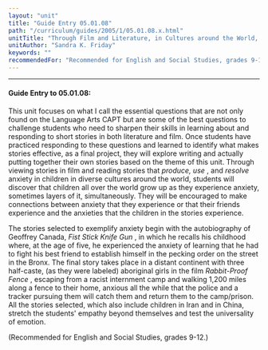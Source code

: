 ```yaml
---
layout: "unit"
title: "Guide Entry 05.01.08"
path: "/curriculum/guides/2005/1/05.01.08.x.html"
unitTitle: "Through Film and Literature, in Cultures around the World, Children Grow up on Anxiety"
unitAuthor: "Sandra K. Friday"
keywords: ""
recommendedFor: "Recommended for English and Social Studies, grades 9-12."
---
```

<body>
<hr/>
 <h4>
  Guide Entry to 05.01.08:
 </h4>
 <p>
  This unit focuses on what I call the essential questions that are not only found on the Language Arts CAPT but are some of the best questions to challenge students who need to sharpen their skills in learning about and responding to short stories in both literature and film. Once students have practiced responding to these questions and learned to identify what makes stories effective, as a final project, they will explore writing and actually putting together their own stories based on the theme of this unit. Through viewing stories in film and reading stories that
  <i>
   produce, use
  </i>
  , and
  <i>
   resolve
  </i>
  anxiety in children in diverse cultures around the world, students will discover that children all over the world grow up as they experience anxiety, sometimes layers of it, simultaneously. They will be encouraged to make connections between anxiety that they experience or that their friends experience and the anxieties that the children in the stories experience.
 </p>
<p>
  The stories selected to exemplify anxiety begin with the autobiography of Geoffrey Canada,
  <i>
   Fist Stick Knife Gun
  </i>
  , in which he recalls his childhood where, at the age of five, he experienced the anxiety of learning that he had to fight his best friend to establish himself in the pecking order on the street in the Bronx. The final story takes place in a distant continent with three half-caste, (as they were labeled) aboriginal girls in the film
  <i>
   Rabbit-Proof Fence
  </i>
  , escaping from a racist internment camp and walking 1,200 miles along a fence to their home, anxious all the while that the police and a tracker pursuing them will catch them and return them to the camp/prison. All the stories selected, which also include children in Iran and in China, stretch the students' empathy beyond themselves and test the universality of emotion.
 </p>
<p>
  (Recommended for English and Social Studies, grades 9-12.)
 </p>

</body>